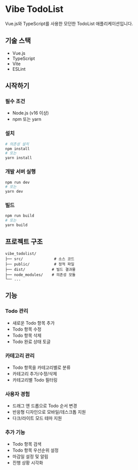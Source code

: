 # Vibe TodoList

Vue.js와 TypeScript를 사용한 모던한 TodoList 애플리케이션입니다.

## 기술 스택

- Vue.js
- TypeScript
- Vite
- ESLint

## 시작하기

### 필수 조건

- Node.js (v16 이상)
- npm 또는 yarn

### 설치

```bash
# 의존성 설치
npm install
# 또는
yarn install
```

### 개발 서버 실행

```bash
npm run dev
# 또는
yarn dev
```

### 빌드

```bash
npm run build
# 또는
yarn build
```

## 프로젝트 구조

```
vibe_todolist/
├── src/              # 소스 코드
├── public/           # 정적 파일
├── dist/            # 빌드 결과물
├── node_modules/    # 의존성 모듈
└── ...
```

## 기능

### Todo 관리
- 새로운 Todo 항목 추가
- Todo 항목 수정
- Todo 항목 삭제
- Todo 완료 상태 토글

### 카테고리 관리
- Todo 항목을 카테고리별로 분류
- 카테고리 추가/수정/삭제
- 카테고리별 Todo 필터링

### 사용자 경험
- 드래그 앤 드롭으로 Todo 순서 변경
- 반응형 디자인으로 모바일/데스크톱 지원
- 다크/라이트 모드 테마 지원

### 추가 기능
- Todo 항목 검색
- Todo 항목 우선순위 설정
- 마감일 설정 및 알림
- 진행 상황 시각화
